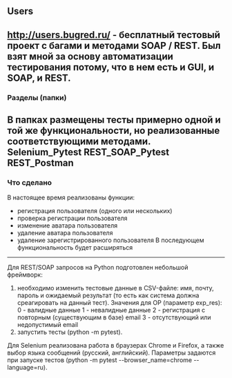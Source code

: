 ## Users
http://users.bugred.ru/ - бесплатный тестовый проект с багами и методами SOAP / REST.
Был взят мной за основу автоматизации тестирования потому, что в нем есть и GUI, и SOAP, и REST.
---
### Разделы (папки)
В папках размещены тесты примерно одной и той же функциональности, но реализованные соответствующими методами.
Selenium_Pytest
REST_SOAP_Pytest
REST_Postman
---
### Что сделано
В настоящее время реализованы функции:
- регистрация пользователя (одного или нескольких)
- проверка регистрации пользователя
- изменение аватара пользователя
- удаление аватара пользователя
- удаление зарегистрированного пользователя
В последующем функциональность будет расширяться
---
Для REST/SOAP запросов на Python подготовлен небольшой фреймворк:
1. необходимо изменить тестовые данные в CSV-файле:
имя, почту, пароль и ожидаемый результат (то есть как система должна среагировать на данный тест).
Значения для ОР (параметр exp_res):
	0 - валидные данные
	1 - невалидные данные
	2 - регистрация с повторным (существующим в базе) email
	3 - отсутствующий или недопустимый email
2. запустить тесты (python -m pytest).

Для Selenium реализована работа в браузерах Chrome и Firefox, а также выбор языка сообщений (русский, английский).
Параметры задаются при запуске тестов (python -m pytest --browser_name=chrome --language=ru).
